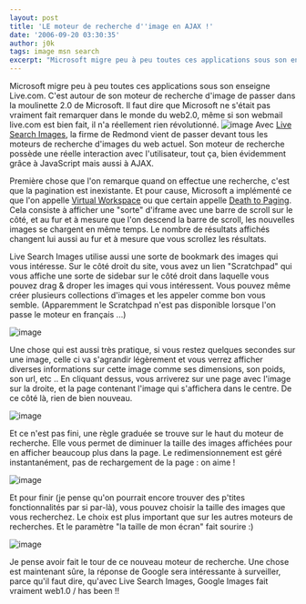 ```yaml
---
layout: post
title: 'LE moteur de recherche d''image en AJAX !'
date: '2006-09-20 03:30:35'
author: j0k
tags: image msn search
excerpt: "Microsoft migre peu à peu toutes ces applications sous son enseigne Live.com.     \nC'est autour de son moteur de recherche d'image de passer dans la moulinette 2.0 de Microsoft. Il faut dire que Microsoft ne s'était pas vraiment fait remarquer dans le monde du web2.0, même si son webmail live.com est bien fait, il n'a réellement rien révolutionné.   )  \n …"
---
```


Microsoft migre peu à peu toutes ces applications sous son enseigne Live.com.
C'est autour de son moteur de recherche d'image de passer dans la moulinette 2.0 de Microsoft. Il faut dire que Microsoft ne s'était pas vraiment fait remarquer dans le monde du web2.0, même si son webmail live.com est bien fait, il n'a réellement rien révolutionné.   ![image]({http://www.j0k3r.net/img/news/live_search.gif})   Avec [Live Search Images](http://search.msn.com/images/results.aspx?q=&FORM=BIIR), la firme de Redmond vient de passer devant tous les moteurs de recherche d'images du web actuel. Son moteur de recherche possède une réelle interaction avec l'utilisateur, tout ça, bien évidemment grâce à JavaScript mais aussi à AJAX.

Première chose que l'on remarque quand on effectue une recherche, c'est que la pagination est inexistante. Et pour cause, Microsoft a implémenté ce que l'on appelle [Virtual Workspace](http://ajaxpatterns.org/Virtual_Workspace) ou que certain appelle [Death to Paging](http://looksgoodworkswell.blogspot.com/2005/06/death-to-paging-rico-livegrid-released.html). Cela consiste à afficher une "sorte" d'iframe avec une barre de scroll sur le côté, et au fur et à mesure que l'on descend la barre de scroll, les nouvelles images se chargent en même temps. Le nombre de résultats affichés changent lui aussi au fur et à mesure que vous scrollez les résultats.

Live Search Images utilise aussi une sorte de bookmark des images qui vous intéresse. Sur le côté droit du site, vous avez un lien "Scratchpad" qui vous affiche une sorte de sidebar sur le côté droit dans laquelle vous pouvez drag & droper les images qui vous intéressent.   Vous pouvez même créer plusieurs collections d'images et les appeler comme bon vous semble. (Apparemment le Scratchpad n'est pas disponible lorsque l'on passe le moteur en français ...)

 ![image](http://www.j0k3r.net/img/news/live_scratchpad.gif)

Une chose qui est aussi très pratique, si vous restez quelques secondes sur une image, celle ci va s'agrandir légèrement et vous verrez afficher diverses informations sur cette image comme ses dimensions, son poids, son url, etc ..   En cliquant dessus, vous arriverez sur une page avec l'image sur la droite, et la page contenant l'image qui s'affichera dans le centre. De ce côté là, rien de bien nouveau.

 ![image](http://www.j0k3r.net/img/news/live_zoom.gif)

Et ce n'est pas fini, une règle graduée se trouve sur le haut du moteur de recherche. Elle vous permet de diminuer la taille des images affichées pour en afficher beaucoup plus dans la page. Le redimensionnement est géré instantanément, pas de rechargement de la page : on aime !

 ![image](http://www.j0k3r.net/img/news/live_gradation.gif)

Et pour finir (je pense qu'on pourrait encore trouver des p'tites fonctionnalités par si par-là), vous pouvez choisir la taille des images que vous recherchez. Le choix est plus important que sur les autres moteurs de recherches. Et le paramètre "la taille de mon écran" fait sourire :)

 ![image](http://www.j0k3r.net/img/news/live_imagesize.gif)

Je pense avoir fait le tour de ce nouveau moteur de recherche. Une chose est maintenant sûre, la réponse de Google sera intéressante à surveiller, parce qu'il faut dire, qu'avec Live Search Images, Google Images fait vraiment web1.0 / has been !!
